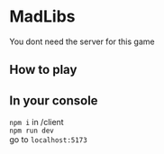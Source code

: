 # MadLibs
You dont need the server for this game
## How to play
## In your console
`npm i` in /client <br>
`npm run dev` <br>
go to `localhost:5173`
